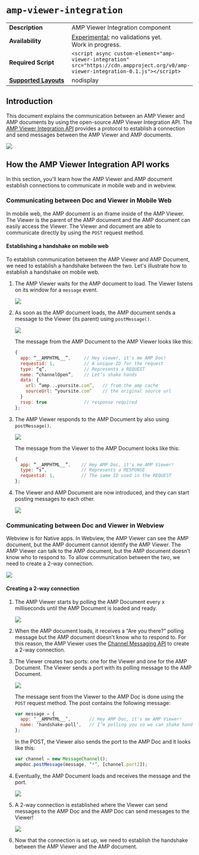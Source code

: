 <!---
Copyright 2016 The AMP HTML Authors. All Rights Reserved.

Licensed under the Apache License, Version 2.0 (the "License");
you may not use this file except in compliance with the License.
You may obtain a copy of the License at

      http://www.apache.org/licenses/LICENSE-2.0

Unless required by applicable law or agreed to in writing, software
distributed under the License is distributed on an "AS-IS" BASIS,
WITHOUT WARRANTIES OR CONDITIONS OF ANY KIND, either express or implied.
See the License for the specific language governing permissions and
limitations under the License.
-->

# <a name="amp-viewer-integration"></a> `amp-viewer-integration`

<table>
  <tr>
    <td width="40%"><strong>Description</strong></td>
    <td>AMP Viewer Integration component</td>
  </tr>
  <tr>
    <td width="40%"><strong>Availability</strong></td>
    <td><div><a href="https://www.ampproject.org/docs/reference/experimental.html">Experimental</a>; no validations yet.</div><div>Work in progress.</div></td>
  </tr>
  <tr>
    <td width="40%"><strong>Required Script</strong></td>
    <td><code>&lt;script async custom-element="amp-viewer-integration" src="https://cdn.ampproject.org/v0/amp-viewer-integration-0.1.js">&lt;/script></code></td>
  </tr>
  <tr>
    <td class="col-fourty"><strong><a href="https://www.ampproject.org/docs/guides/responsive/control_layout.html">Supported Layouts</a></strong></td>
    <td>nodisplay</td>
  </tr>
</table>

## Introduction

This document explains the communication between an AMP Viewer and AMP documents by using the open-source AMP Viewer Integration API.  The [AMP Viewer Integration API](https://github.com/ampproject/amphtml/tree/master/extensions/amp-viewer-integration) provides a protocol to establish a connection and send messages between the AMP Viewer and AMP documents.

<img src="https://avatars1.githubusercontent.com/u/14114390?v=3&s=200"></img>

## How the AMP Viewer Integration API works
In this section, you'll learn how the AMP Viewer and AMP document establish connections to communicate in mobile web and in webview.

### Communicating between Doc and Viewer in Mobile Web
In mobile web, the AMP document is an iframe inside of the AMP Viewer. The Viewer is the parent of the AMP document and the AMP document can easily access the Viewer. The Viewer and document are able to communicate directly by using the `POST` request method.

#### Establishing a handshake on mobile web
To establish communication between the AMP Viewer and AMP Document, we need to establish a handshake between the two.  Let's illustrate how to establish a handshake on mobile web.

1. The AMP Viewer waits for the AMP document to load. The Viewer listens on its window for a `message` event.

   <img src="https://avatars1.githubusercontent.com/u/14114390?v=3&s=200"></img>

2. As soon as the AMP document loads, the AMP document sends a message to the Viewer (its parent) using `postMessage()`.

   <img src="https://avatars1.githubusercontent.com/u/14114390?v=3&s=200"></img>

   The message from the AMP Document to the AMP Viewer looks like this:

   ```javascript
   {
     app: “__AMPHTML__”,     // Hey viewer, it's me AMP Doc!
     requestid: 1,           // A unique ID for the request
     type: “q”,              // Represents a REQUEST
     name: “channelOpen”,    // Let’s shake hands
     data: {
       url: “amp...yoursite.com”,   // from the amp cache
       sourceUrl: “yoursite.com”    // the original source url
     }
     rsvp: true              // response required
   };
   ```

3. The AMP Viewer responds to the AMP Document by also using `postMessage()`.

   <img src="https://avatars1.githubusercontent.com/u/14114390?v=3&s=200"></img>

   The message from the Viewer to the AMP Document looks like this:

   ```javascript
   {
     app: “__AMPHTML__”,    // Hey AMP Doc, it's me AMP Viewer! 
     type: “s”,             // Represents a RESPONSE
     requestid: 1,          // The same ID used in the REQUEST
   };
   ```

4. The Viewer and AMP Document are now introduced, and they can start posting messages to each other.

   <img src="https://avatars1.githubusercontent.com/u/14114390?v=3&s=200"></img>


### Communicating between Doc and Viewer in Webview

Webview is for Native apps.  In Webview, the AMP Viewer can see the AMP document, but the AMP document cannot identify the AMP Viewer.  The AMP Viewer can talk to the AMP document, but the AMP document doesn’t know who to respond to. To allow communication between the two, we need to create a 2-way connection.

<img src="https://avatars1.githubusercontent.com/u/14114390?v=3&s=200"></img>

#### Creating a 2-way connection

1. The AMP Viewer starts by polling the AMP Document every x milliseconds until the AMP Document is loaded and ready.

   <img src="https://avatars1.githubusercontent.com/u/14114390?v=3&s=200"></img>

2. When the AMP document loads, it receives a “Are you there?”  polling message but the AMP document doesn't know who to respond to.  For this reason, the AMP Viewer uses the [Channel Messaging API](https://developer.mozilla.org/en-US/docs/Web/API/Channel_Messaging_API) to create a 2-way connection.

3. The Viewer creates two ports: one for the Viewer and one for the AMP Document. The Viewer sends a port with its polling message to the AMP Document.

   <img src="https://avatars1.githubusercontent.com/u/14114390?v=3&s=200"></img>

   The message sent from the Viewer to the AMP Doc is done using the `POST` request method. The post contains the following message:

   ```javascript
   var message = {
     app: ‘__AMPHTML__’,       // Hey AMP Doc, it's me AMP Viewer!
     name: ‘handshake-poll’,   // I’m polling you so we can shake hands.
   };
   ```

   In the POST, the Viewer also sends the port to the AMP Doc and it looks like this:

   ```javascript
   var channel = new MessageChannel();
   ampdoc.postMessage(message, ‘*’, [channel.port2]);
   ```

4. Eventually, the AMP Document loads and receives the message and the port.

   <img src="https://avatars1.githubusercontent.com/u/14114390?v=3&s=200"></img>

5. A 2-way connection is established where the Viewer can send messages to the AMP Doc and the AMP Doc can send messages to the Viewer!

   <img src="https://avatars1.githubusercontent.com/u/14114390?v=3&s=200"></img>

6. Now that the connection is set up, we need to establish the handshake between the AMP Viewer and the AMP document. 
